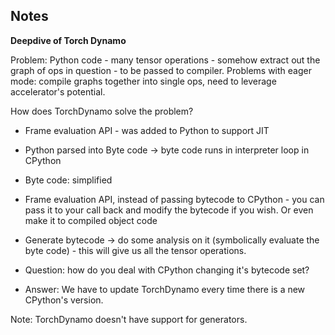 ## Notes

**Deepdive of Torch Dynamo**

Problem: Python code - many tensor operations - somehow extract out the graph of ops in question - to be passed to compiler.
Problems with eager mode: compile graphs together into single ops, need to leverage accelerator's potential.

How does TorchDynamo solve the problem?

- Frame evaluation API - was added to Python to support JIT
- Python parsed into Byte code -> byte code runs in interpreter loop in CPython
- Byte code: simplified 
- Frame evaluation API, instead of passing bytecode to CPython - you can pass it to your call back and modify the bytecode if you wish. Or even make it to compiled object code
- Generate bytecode -> do some analysis on it (symbolically evaluate the byte code) - this will give us all the tensor operations.

- Question: how do you deal with CPython changing it's bytecode set?
- Answer: We have to update TorchDynamo every time there is a new CPython's version.

Note: TorchDynamo doesn't have support for generators.
